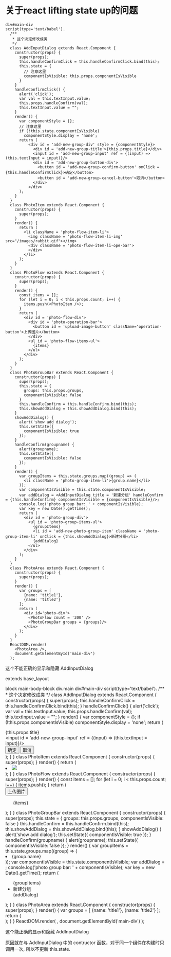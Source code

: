 # 关于react lifting state up的问题

    div#main-div
    script(type='text/babel').
      /**
       * 这个决定修改成类
       */
      class AddInputDialog extends React.Component {
        constructor(props) {
          super(props);
          this.handleConfirmClick = this.handleConfirmClick.bind(this);
          this.state = {
            // 注意这里
            componentIsVisible: this.props.componentIsVisible
          }
        }
        handleConfirmClick() {
          alert('click');
          var val = this.textInput.value;
          this.props.handleConfirm(val);
          this.textInput.value = "";
        }
        render() {
          var componentStyle = {};
          // 注意这里
          if (!this.state.componentIsVisible)
            componentStyle.display = 'none';
          return (
              <div id = 'add-new-group-div' style = {componentStyle}>
                <div id = 'add-new-group-title'>{this.props.title}</div>
                <input id = 'add-new-group-input' ref = {(input) => (this.textInput = input)}/>
                <div id = 'add-new-group-button-div'>
                  <button id = 'add-new-group-confirm-button' onClick = {this.handleConfirmClick}>确定</button>
                  <button id = 'add-new-group-cancel-button'>取消</button>
                </div>
              </div>
          );
        }
      }
      class PhotoItem extends React.Component {
        constructor(props) {
          super(props);
        }
        render() {
          return (
            <li className = 'photo-flow-item-li'>
              <img className = 'photo-flow-item-li-img' src="/images/rabbit.gif"></img>
              <div className = 'photo-flow-item-li-ope-bar'>
              </div>
            </li>
          );
        }
      }
      class PhotoFlow extends React.Component {
        constructor(props) {
          super(props);
        }
        render() {
          const items = [];
          for (let i = 0; i < this.props.count; i++) {
            items.push(<PhotoItem />);
          }
          return (
            <div id = 'photo-flow-div'>
              <div id = 'photo-operation-bar'>
                <button id = 'upload-image-button' className='operation-button'>上传图片</button>
              </div>
              <ul id = 'photo-flow-items-ul'>
                {items}
              </ul>
            </div>
          );
        }
      }
      class PhotoGroupBar extends React.Component {
        constructor(props) {
          super(props);
          this.state = {
            groups: this.props.groups,
            componentIsVisible: false
          }
          this.handleConfirm = this.handleConfirm.bind(this);
          this.showAddDialog = this.showAddDialog.bind(this);
        }
        showAddDialog() {
          alert('show add dialog');
          this.setState({
            componentIsVisible: true
          });
        }
        handleConfirm(groupname) {
          alert(groupname);
          this.setState({
            componentIsVisible: false
          });
        }
        render() {
          var groupItems = this.state.groups.map((group) => (
            <li className = 'photo-group-item-li'>{group.name}</li>
          ));
          var componentIsVisible = this.state.componentIsVisible;
          var addDialog = <AddInputDialog title = '新建分组' handleConfirm = {this.handleConfirm} componentIsVisible = {componentIsVisible}/>;
          console.log('photo group bar: ' + componentIsVisible);
          var key = new Date().getTime();
          return (
            <div id = 'photo-group-div'>
              <ul id = 'photo-group-items-ul'>
                {groupItems}
                <li id = 'add-new-photo-group-item' className = 'photo-group-item-li' onClick = {this.showAddDialog}>新建分组</li>
                {addDialog}
              </ul>
            </div>
          );
        }
      }
      class PhotoArea extends React.Component {
        constructor(props) {
          super(props);
        }
        render() {
          var groups = [
            {name: 'title1'},
            {name: 'title2'}
          ];
          return (
            <div id='photo-div'>
              <PhotoFlow count = '200' />
              <PhotoGroupBar groups = {groups}/>
            </div>
          );
        }
      }
      ReactDOM.render(
        <PhotoArea />,
        document.getElementById('main-div')
      );
这个不能正确的显示和隐藏 AddInputDialog

extends base_layout

block main-body-block
  div.main
    div#main-div
    script(type='text/babel').
      /**
       * 这个决定修改成类
       */
      class AddInputDialog extends React.Component {
        constructor(props) {
          super(props);
          this.handleConfirmClick = this.handleConfirmClick.bind(this);
        }
        handleConfirmClick() {
          alert('click');
          var val = this.textInput.value;
          this.props.handleConfirm(val);
          this.textInput.value = "";
        }
        render() {
          var componentStyle = {};
          if (!this.props.componentIsVisible)
            componentStyle.display = 'none';
          return (
              <div id = 'add-new-group-div' style = {componentStyle}>
                <div id = 'add-new-group-title'>{this.props.title}</div>
                <input id = 'add-new-group-input' ref = {(input) => (this.textInput = input)}/>
                <div id = 'add-new-group-button-div'>
                  <button id = 'add-new-group-confirm-button' onClick = {this.handleConfirmClick}>确定</button>
                  <button id = 'add-new-group-cancel-button'>取消</button>
                </div>
              </div>
          );
        }
      }
      class PhotoItem extends React.Component {
        constructor(props) {
          super(props);
        }
        render() {
          return (
            <li className = 'photo-flow-item-li'>
              <img className = 'photo-flow-item-li-img' src="/images/rabbit.gif"></img>
              <div className = 'photo-flow-item-li-ope-bar'>
              </div>
            </li>
          );
        }
      }
      class PhotoFlow extends React.Component {
        constructor(props) {
          super(props);
        }
        render() {
          const items = [];
          for (let i = 0; i < this.props.count; i++) {
            items.push(<PhotoItem />);
          }
          return (
            <div id = 'photo-flow-div'>
              <div id = 'photo-operation-bar'>
                <button id = 'upload-image-button' className='operation-button'>上传图片</button>
              </div>
              <ul id = 'photo-flow-items-ul'>
                {items}
              </ul>
            </div>
          );
        }
      }
      class PhotoGroupBar extends React.Component {
        constructor(props) {
          super(props);
          this.state = {
            groups: this.props.groups,
            componentIsVisible: false
          }
          this.handleConfirm = this.handleConfirm.bind(this);
          this.showAddDialog = this.showAddDialog.bind(this);
        }
        showAddDialog() {
          alert('show add dialog');
          this.setState({
            componentIsVisible: true
          });
        }
        handleConfirm(groupname) {
          alert(groupname);
          this.setState({
            componentIsVisible: false
          });
        }
        render() {
          var groupItems = this.state.groups.map((group) => (
            <li className = 'photo-group-item-li'>{group.name}</li>
          ));
          var componentIsVisible = this.state.componentIsVisible;
          var addDialog = <AddInputDialog title = '新建分组' handleConfirm = {this.handleConfirm} componentIsVisible = {componentIsVisible}/>;
          console.log('photo group bar: ' + componentIsVisible);
          var key = new Date().getTime();
          return (
            <div id = 'photo-group-div'>
              <ul id = 'photo-group-items-ul'>
                {groupItems}
                <li id = 'add-new-photo-group-item' className = 'photo-group-item-li' onClick = {this.showAddDialog}>新建分组</li>
                {addDialog}
              </ul>
            </div>
          );
        }
      }
      class PhotoArea extends React.Component {
        constructor(props) {
          super(props);
        }
        render() {
          var groups = [
            {name: 'title1'},
            {name: 'title2'}
          ];
          return (
            <div id='photo-div'>
              <PhotoFlow count = '200' />
              <PhotoGroupBar groups = {groups}/>
            </div>
          );
        }
      }
      ReactDOM.render(
        <PhotoArea />,
        document.getElementById('main-div')
      );

这个能正确的显示和隐藏  AddInputDialog

原因就在与 AddInputDialog 中的 contructor 函数，对于同一个组件在构建时只调用一次, 所以不更新 this.state.